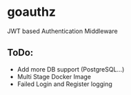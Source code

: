 # goauthz
JWT based Authentication Middleware

## ToDo:
* Add more DB support (PostgreSQL...)
* Multi Stage Docker Image
* Failed Login and Register logging 
